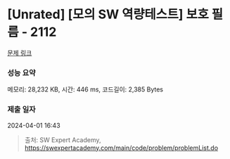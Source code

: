 # [Unrated] [모의 SW 역량테스트] 보호 필름 - 2112 

[문제 링크](https://swexpertacademy.com/main/code/problem/problemDetail.do?contestProbId=AV5V1SYKAaUDFAWu) 

### 성능 요약

메모리: 28,232 KB, 시간: 446 ms, 코드길이: 2,385 Bytes

### 제출 일자

2024-04-01 16:43



> 출처: SW Expert Academy, https://swexpertacademy.com/main/code/problem/problemList.do